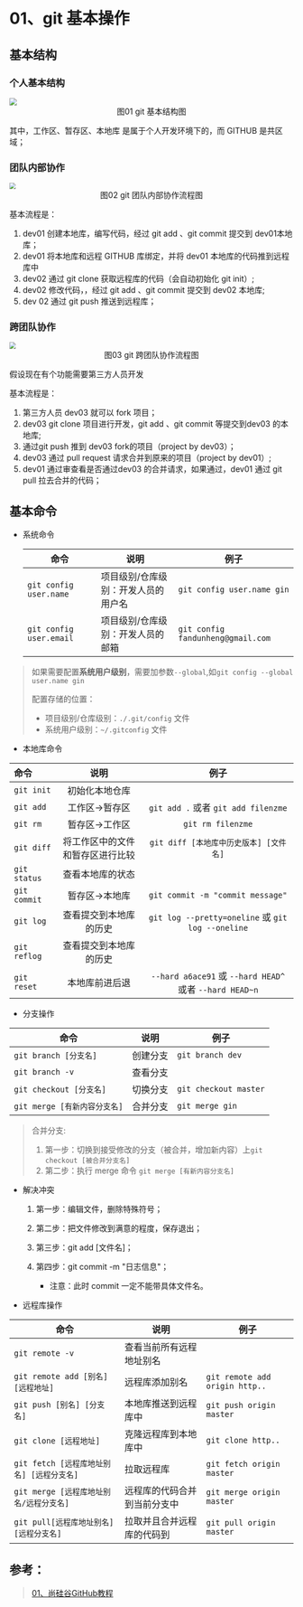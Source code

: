 # 01、git 基本操作

## 基本结构

### 个人基本结构

<img src="https://raw.githubusercontent.com/dddygin/image-storage/main/blog/image/cicd/git/git_01_01.jpg" style="zoom:80%;" />

<center>图01  git 基本结构图</center>

其中，工作区、暂存区、本地库 是属于个人开发环境下的，而 GITHUB 是共区域；

### 团队内部协作

<img src="https://raw.githubusercontent.com/dddygin/image-storage/main/blog/image/cicd/git/git_01_02.jpg" style="zoom:70%;" />

<center>图02  git 团队内部协作流程图</center>

基本流程是：

1. dev01 创建本地库，编写代码，经过 git add 、git commit  提交到 dev01本地库；
2. dev01 将本地库和远程 GITHUB 库绑定，并将 dev01 本地库的代码推到远程库中
3. dev02 通过 git clone 获取远程库的代码（会自动初始化 git init）;
4. dev02 修改代码，，经过 git add 、git commit  提交到 dev02 本地库;
5. dev 02 通过 git push 推送到远程库；

### 跨团队协作

<img src="https://raw.githubusercontent.com/dddygin/image-storage/main/blog/image/cicd/git/git_01_03.jpg" style="zoom:70%;" />

<center>图03  git 跨团队协作流程图</center>

假设现在有个功能需要第三方人员开发 

基本流程是：

1. 第三方人员 dev03 就可以 fork 项目；
2. dev03 git clone 项目进行开发，git add 、git commit 等提交到dev03 的本地库;
3. 通过git push 推到 dev03 fork的项目（project by dev03）；
4. dev03 通过 pull request 请求合并到原来的项目（project by dev01）;
5. dev01 通过审查看是否通过dev03 的合并请求，如果通过，dev01 通过 git pull 拉去合并的代码；

## 基本命令

- 系统命令

  | 命令                    | 说明                                | 例子                              |
  | ----------------------- | ----------------------------------- | --------------------------------- |
  | `git config user.name`  | 项目级别/仓库级别：开发人员的用户名 | `git config user.name gin`        |
  | `git config user.email` | 项目级别/仓库级别：开发人员的邮箱   | `git config fandunheng@gmail.com` |

> 如果需要配置**系统用户级别**，需要加参数`--global`,如`git config --global user.name gin`
>
> 配置存储的位置：
>
> - 项目级别/仓库级别：`./.git/config`  文件
> - 系统用户级别：`~/.gitconfig` 文件



- 本地库命令

| 命令         |               说明               |                          例子                           |
| :----------- | :------------------------------: | :-----------------------------------------------------: |
| `git init`   |          初始化本地仓库          |                                                         |
| `git add`    |          工作区->暂存区          |           `git add .` 或者 `git add filenzme`           |
| `git rm`     |          暂存区->工作区          |                    `git rm filenzme`                    |
| `git diff`   | 将工作区中的文件和暂存区进行比较 |         `git diff [本地库中历史版本] [文件名]`          |
| `git status` |         查看本地库的状态         |                                                         |
| `git commit` |          暂存区->本地库          |            `git commit -m "commit message"`             |
| `git log`    |      查看提交到本地库的历史      |    `git log --pretty=oneline` 或 `git log --oneline`    |
| `git reflog` |      查看提交到本地库的历史      |                                                         |
| `git reset`  |          本地库前进后退          | `--hard a6ace91` 或 `--hard HEAD^` 或者 `--hard HEAD~n` |

- 分支操作

| 命令                         | 说明     | 例子                  |
| ---------------------------- | -------- | --------------------- |
| `git branch [分支名]`        | 创建分支 | `git branch dev`      |
| `git branch -v`              | 查看分支 |                       |
| `git checkout [分支名]`      | 切换分支 | `git checkout master` |
| `git merge [有新内容分支名]` | 合并分支 | `git merge gin`       |

> 合并分支:
>
> 1. 第一步：切换到接受修改的分支（被合并，增加新内容）上`git checkout [被合并分支名]`
> 2. 第二步：执行 merge 命令 `git merge [有新内容分支名]`

- 解决冲突

  1. 第一步：编辑文件，删除特殊符号；

  2. 第二步：把文件修改到满意的程度，保存退出；

  3. 第三步：git add [文件名]；

  4. 第四步：git commit -m "日志信息"；

     - 注意：此时 commit 一定不能带具体文件名。


- 远程库操作

| 命令                                      | 说明                         | 例子                           |
| ----------------------------------------- | ---------------------------- | ------------------------------ |
| `git remote -v`                           | 查看当前所有远程地址别名     |                                |
| `git remote add [别名] [远程地址]`        | 远程库添加别名               | `git remote add origin http..` |
| `git push [别名] [分支名]`                | 本地库推送到远程库中         | `git push origin master`       |
| `git clone [远程地址]`                    | 克隆远程库到本地库中         | `git clone http..`             |
| `git fetch [远程库地址别名] [远程分支名]` | 拉取远程库                   | `git fetch origin master`      |
| `git merge [远程库地址别名/远程分支名]`   | 远程库的代码合并到当前分支中 | `git merge origin master`      |
| `git pull[远程库地址别名] [远程分支名]`   | 拉取并且合并远程库的代码到   | `git pull origin master`       |



## **参考：**

>[01、尚硅谷GitHub教程](https://www.bilibili.com/video/BV1pW411A7a5)

